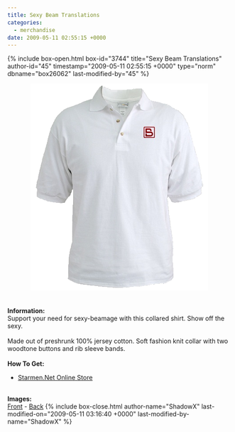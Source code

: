 ```yaml
---
title: Sexy Beam Translations
categories:
  - merchandise
date: 2009-05-11 02:55:15 +0000
---
```

{% include box-open.html box-id="3744" title="Sexy Beam Translations" author-id="45" timestamp="2009-05-11 02:55:15 +0000" type="norm" dbname="box26062" last-modified-by="45" %}
	<center>
	<img src="/merchandise/images/smn_sbt_title.png" border="0" alt="Sexy Beam Translations" />
	</center>
	<br /><br />
	<b>Information:</b>
	<br />
	Support your need for sexy-beamage with this collared shirt. Show off the sexy.
	<br /><br />
	Made out of preshrunk 100% jersey cotton. Soft fashion knit collar with two woodtone buttons and rib sleeve bands. 
	<br /><br />
	<b>How To Get:</b>
	<br />
	<ul>
	<li><a href="http://www.cafepress.com/starmen.198125342">Starmen.Net Online Store</a></li>
	</ul>
	<br />
	<b>Images:</b>
	<br />
	<a href="/merchandise/images/smn_sbt_front.jpg">Front</a> - <a href="/merchandise/images/smn_sbt_back.jpg">Back</a>
{% include box-close.html author-name="ShadowX" last-modified-on="2009-05-11 03:16:40 +0000" last-modified-by-name="ShadowX" %}
